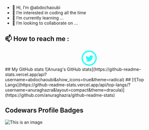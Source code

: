 - 👋 Hi, I’m @abdochaoubi
- 👀 I’m interested in coding all the time 
- 🌱 I’m currently learning ...
- 💞️ I’m looking to collaborate on ...
## 📫 How to reach me :
<div style="margin-left: 50%;">
<a href="https://twitter.com/echaoubiabdo"> <img src="iconmonstr-twitter-5-240.png" width ="50"></a>
</div>
## My GitHub stats
![Anurag's GitHub stats](https://github-readme-stats.vercel.app/api?username=abdochaoubi&show_icons=true&theme=radical)
##
[![Top Langs](https://github-readme-stats.vercel.app/api/top-langs/?username=anuraghazra&layout=compact&theme=dracula)](https://github.com/anuraghazra/github-readme-stats)

##  Codewars Profile Badges
![This is an image](https://www.codewars.com/users/abdochaoubi/badges/large)

